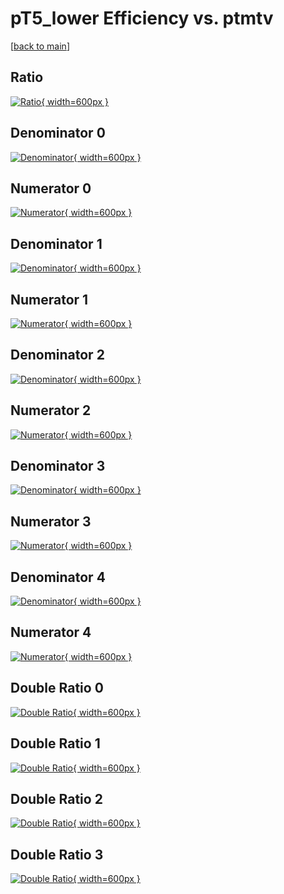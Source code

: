 # pT5_lower Efficiency vs. ptmtv

[[back to main](./)]



## Ratio

[![Ratio](../mtv/var/pT5_lower_base_321_0_eff_ptmtv.png){ width=600px }](../mtv/var/pT5_lower_base_321_0_eff_ptmtv.pdf)

## Denominator 0

[![Denominator](../mtv/den/pT5_lower_base_321_0_eff_ptmtv_den0.png){ width=600px }](../mtv/den/pT5_lower_base_321_0_eff_ptmtv_den0.pdf)

## Numerator 0

[![Numerator](../mtv/num/pT5_lower_base_321_0_eff_ptmtv_num0.png){ width=600px }](../mtv/num/pT5_lower_base_321_0_eff_ptmtv_num0.pdf)

## Denominator 1

[![Denominator](../mtv/den/pT5_lower_base_321_0_eff_ptmtv_den1.png){ width=600px }](../mtv/den/pT5_lower_base_321_0_eff_ptmtv_den1.pdf)

## Numerator 1

[![Numerator](../mtv/num/pT5_lower_base_321_0_eff_ptmtv_num1.png){ width=600px }](../mtv/num/pT5_lower_base_321_0_eff_ptmtv_num1.pdf)

## Denominator 2

[![Denominator](../mtv/den/pT5_lower_base_321_0_eff_ptmtv_den2.png){ width=600px }](../mtv/den/pT5_lower_base_321_0_eff_ptmtv_den2.pdf)

## Numerator 2

[![Numerator](../mtv/num/pT5_lower_base_321_0_eff_ptmtv_num2.png){ width=600px }](../mtv/num/pT5_lower_base_321_0_eff_ptmtv_num2.pdf)

## Denominator 3

[![Denominator](../mtv/den/pT5_lower_base_321_0_eff_ptmtv_den3.png){ width=600px }](../mtv/den/pT5_lower_base_321_0_eff_ptmtv_den3.pdf)

## Numerator 3

[![Numerator](../mtv/num/pT5_lower_base_321_0_eff_ptmtv_num3.png){ width=600px }](../mtv/num/pT5_lower_base_321_0_eff_ptmtv_num3.pdf)

## Denominator 4

[![Denominator](../mtv/den/pT5_lower_base_321_0_eff_ptmtv_den4.png){ width=600px }](../mtv/den/pT5_lower_base_321_0_eff_ptmtv_den4.pdf)

## Numerator 4

[![Numerator](../mtv/num/pT5_lower_base_321_0_eff_ptmtv_num4.png){ width=600px }](../mtv/num/pT5_lower_base_321_0_eff_ptmtv_num4.pdf)

## Double Ratio 0

[![Double Ratio](../mtv/ratio/pT5_lower_base_321_0_eff_ptmtv_ratio0.png){ width=600px }](../mtv/ratio/pT5_lower_base_321_0_eff_ptmtv_ratio0.pdf)

## Double Ratio 1

[![Double Ratio](../mtv/ratio/pT5_lower_base_321_0_eff_ptmtv_ratio1.png){ width=600px }](../mtv/ratio/pT5_lower_base_321_0_eff_ptmtv_ratio1.pdf)

## Double Ratio 2

[![Double Ratio](../mtv/ratio/pT5_lower_base_321_0_eff_ptmtv_ratio2.png){ width=600px }](../mtv/ratio/pT5_lower_base_321_0_eff_ptmtv_ratio2.pdf)

## Double Ratio 3

[![Double Ratio](../mtv/ratio/pT5_lower_base_321_0_eff_ptmtv_ratio3.png){ width=600px }](../mtv/ratio/pT5_lower_base_321_0_eff_ptmtv_ratio3.pdf)

